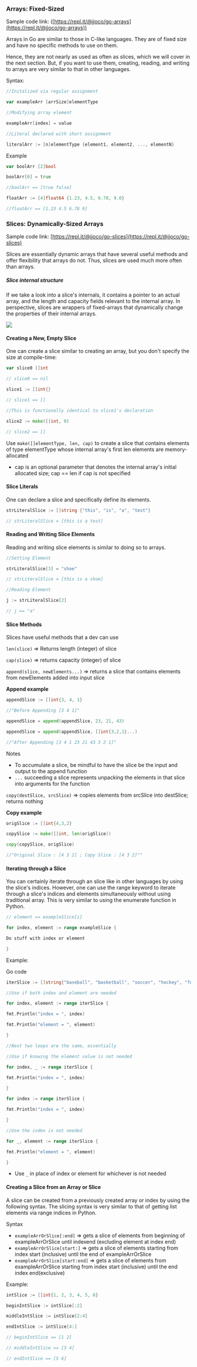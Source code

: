 ### Arrays: Fixed-Sized 
Sample code link: ([https://repl.it/@jjoco/go-arrays](https://repl.it/@jjoco/go-arrays))

Arrays in Go are similar to those in C-like languages. They are of fixed size and have no specific methods to use on them.

Hence, they are not nearly as used as often as slices, which we will cover in the next section. But, if you want to use them, creating, reading, and writing to arrays are very similar to that in other languages.

Syntax:
```go
//Initalized via regular assignment

var exampleArr [arrSize]elementType

//Modifying array element

exampleArr[index] = value

//Literal declared with short assignment

literalArr := [n]elementType {element1, element2, ..., elementN}
```

Example
```go
var boolArr [2]bool

boolArr[0] = true

//boolArr == [true false]

floatArr := [4]float64 {1.23, 4.5, 6.78, 9.0}

//floatArr == [1.23 4.5 6.78 9]
```
### Slices: Dynamically-Sized Arrays 
Sample code link: [https://repl.it/@jjoco/go-slices](https://repl.it/@jjoco/go-slices)

Slices are essentially dynamic arrays that have several useful methods and offer flexibility that arrays do not. Thus, slices are used much more often than arrays.

##### Slice internal structure

If we take a look into a slice's internals, it contains a pointer to an actual array, and the length and capacity fields relevant to the internal array. In perspective, slices are wrappers of fixed-arrays that dynamically change the properties of their internal arrays.

![](RackMultipart20210429-4-9wxods_html_413b63491413af40.png)

#### Creating a New, Empty Slice

One can create a slice similar to creating an array, but you don't specify the size at compile-time:
```go
var slice0 []int

// slice0 == nil

slice1 := []int{}

// slice1 == []

//This is functionally identical to slice1's declaration

slice2 := make([]int, 0)

// slice2 == []
```
Use `make([]elementType, len, cap)` to create a slice that contains elements of type elementType whose internal array's first len elements are memory-allocated

- cap is an optional parameter that denotes the internal array's initial allocated size; cap == len if cap is not specified

#### Slice Literals

One can declare a slice and specifically define its elements.
```go
strLiteralSlice := []string {"this", "is", "a", "test"}

// strLiteralSlice = [this is a test]
```
#### Reading and Writing Slice Elements

Reading and writing slice elements is similar to doing so to arrays.
```go
//Setting Element

strLiteralSlice[3] = "shoe"

// strLiteralSlice = [this is a shoe]

//Reading Element

j := strLiteralSlice[2]

// j == "a"
```
#### Slice Methods

Slices have useful methods that a dev can use

`len(slice)` => Returns length (integer) of slice

`cap(slice)` => returns capacity (integer) of slice

`append(slice, newElements...)` => returns a slice that contains elements from newElements added into input slice

**Append example**
```go
appendSlice := []int{3, 4, 1}

//"Before Appending [3 4 1]"

appendSlice = append(appendSlice, 23, 21, 43)

appendSlice = append(appendSlice, []int{3,2,1}...)

//"After Appending [3 4 1 23 21 43 3 2 1]"
```
Notes

- To accumulate a slice, be mindful to have the slice be the input and output to the append function
- `...` succeeding a slice represents unpacking the elements in that slice into arguments for the function

`copy(destSlice, srcSlice)` => copies elements from srcSlice into destSlice; returns nothing

**Copy example**
```go
origSlice := []int{4,3,2}

copySlice := make([]int, len(origSlice))

copy(copySlice, origSlice)

//"Original Slice : [4 3 2] ; Copy Slice : [4 3 2]""
```
#### Iterating through a Slice

You can certainly iterate through an slice like in other languages by using the slice's indices. However, one can use the range keyword to iterate through a slice's indices and elements simultaneously without using traditional array. This is very similar to using the enumerate function in Python.

```go
// element == exampleSlice[i]

for index, element := range exampleSlice {

Do stuff with index or element

}
```
Example:

Go code
```go
iterSlice := []string{"baseball", "basketball", "soccer", "hockey", "football"}

//Use if both index and element are needed

for index, element := range iterSlice {

fmt.Println("index = ", index)

fmt.Println("element = ", element)

}

//Next two loops are the same, essentially

//Use if knowing the element value is not needed

for index, _ := range iterSlice {

fmt.Println("index = ", index)

}

for index := range iterSlice {

fmt.Println("index = ", index)

}

//Use the index is not needed

for _, element := range iterSlice {

fmt.Println("element = ", element)

}
```

- Use `_` in place of index or element for whichever is not needed

#### Creating a Slice from an Array or Slice

A slice can be created from a previously created array or index by using the following syntax. The slicing syntax is very similar to that of getting list elements via range indices in Python.

Syntax

- `exampleArrOrSlice[:end]` => gets a slice of elements from beginning of exampleArrOrSlice until indexend (excluding element at index end)
- `exampleArrOrSlice[start:]` => gets a slice of elements starting from index start (inclusive) until the end of exampleArrOrSlice
- `exampleArrOrSlice[start:end]` => gets a slice of elements from exampleArrOrSlice starting from index start (inclusive) until the end index end(exclusive)

Example:
```go
intSlice := []int{1, 2, 3, 4, 5, 6}

beginIntSlice := intSlice[:2]

middleIntSlice := intSlice[2:4]

endIntSlice := intSlice[4:]

// beginIntSlice == [1 2]

// middleIntSlice == [3 4]

// endIntSlice == [5 6]
```